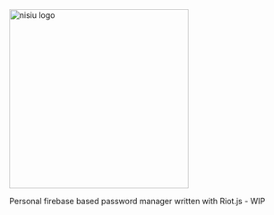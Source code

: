 <img width='320' src='https://cdn.rawgit.com/GianlucaGuarini/nisiu/a02a9366/assets/images/nisiu.png' alt='nisiu logo'/>

Personal firebase based password manager written with Riot.js - WIP